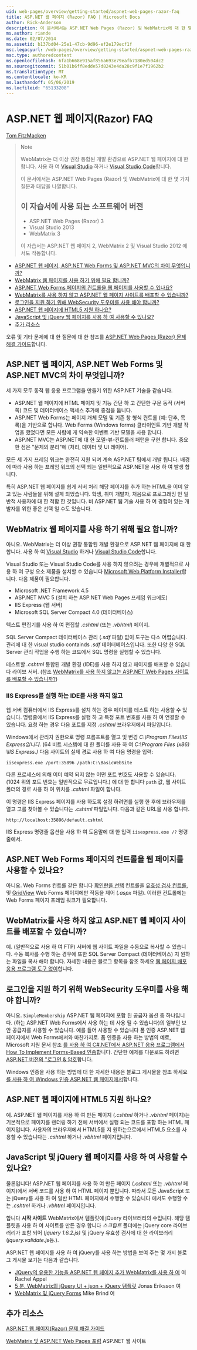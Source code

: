 ```yaml
---
uid: web-pages/overview/getting-started/aspnet-web-pages-razor-faq
title: ASP.NET 웹 페이지 (Razor) FAQ | Microsoft Docs
author: Rick-Anderson
description: 이 문서에서는 ASP.NET Web Pages (Razor) 및 WebMatrix에 대 한 몇 가지 질문과 대답을 나열합니다. 소프트웨어 버전을 사용 하는 자습서 ASP.NET 웹 페이지에서 (R...
ms.author: riande
ms.date: 02/07/2014
ms.assetid: b137bd04-25e1-47cb-9d96-ef2e179ecf1f
msc.legacyurl: /web-pages/overview/getting-started/aspnet-web-pages-razor-faq
msc.type: authoredcontent
ms.openlocfilehash: 6fa1b668e915af856a693e79eafb7180ed504dc2
ms.sourcegitcommit: 51b01b6ff8edde57d8243e4da28c9f1e7f1962b2
ms.translationtype: MT
ms.contentlocale: ko-KR
ms.lasthandoff: 05/06/2019
ms.locfileid: "65133208"
---
```

# <a name="aspnet-web-pages-razor-faq"></a>ASP.NET 웹 페이지(Razor) FAQ

[Tom FitzMacken](https://github.com/tfitzmac)

> > [!NOTE] 
> > WebMatrix는 더 이상 권장 통합된 개발 환경으로 ASP.NET 웹 페이지에 대 한 합니다. 사용 하 여 [Visual Studio](xref:aspnet/web-pages/overview/getting-started/program-asp-net-web-pages-in-visual-studio) 하거나 [Visual Studio Code](https://code.visualstudio.com/)합니다.
>
> 이 문서에서는 ASP.NET Web Pages (Razor) 및 WebMatrix에 대 한 몇 가지 질문과 대답을 나열합니다.
> 
> ## <a name="software-versions-used-in-the-tutorial"></a>이 자습서에 사용 되는 소프트웨어 버전
> 
> 
> - ASP.NET Web Pages (Razor) 3
> - Visual Studio 2013
> - WebMatrix 3
>   
> 
> 이 자습서는 ASP.NET 웹 페이지 2, WebMatrix 2 및 Visual Studio 2012 에서도 작동합니다.

- [ASP.NET 웹 페이지, ASP.NET Web Forms 및 ASP.NET MVC의 차이 무엇입니까?](#Whats_the_difference_between_ASP.NET_Web_Pages,_ASP.NET_Web_Forms,_and_ASP.NET_MVC)
- [WebMatrix 웹 페이지를 사용 하기 위해 필요 합니까?](#Do_I_need_WebMatrix_in_order_to_work_with_Web_Pages)
- [ASP.NET Web Forms 페이지의 컨트롤을 웹 페이지를 사용할 수 있나요?](#Can_I_use_ASP.NET_Web_Forms_controls_on_a_Web_Pages_page)
- [WebMatrix를 사용 하지 않고 ASP.NET 웹 페이지 사이트를 배포할 수 있습니까?](#Can_I_deploy_an_ASP.NET_Web_Pages_site_without_using_WebMatrix)
- [로그인을 지원 하기 위해 WebSecurity 도우미를 사용 해야 합니까?](#Do_I_have_to_use_the_WebSecurity_helper_to_support_logins)
- [ASP.NET 웹 페이지에 HTML5 지원 하나요?](#Does_ASP.NET_Web_Pages_support_HTML5)
- [JavaScript 및 jQuery 웹 페이지를 사용 하 여 사용할 수 있나요?](#Can_I_use_JavaScript_and_jQuery_with_Web_Pages)
- [추가 리소스](#AdditionalResources)

오류 및 기타 문제에 대 한 질문에 대 한 참조를 [ASP.NET Web Pages (Razor) 문제 해결 가이드](https://go.microsoft.com/fwlink/?LinkId=253001)합니다.

<a id="Whats_the_difference_between_ASP.NET_Web_Pages,_ASP.NET_Web_Forms,_and_ASP.NET_MVC"></a>
## <a name="whats-the-difference-between-aspnet-web-pages-aspnet-web-forms-and-aspnet-mvc"></a>ASP.NET 웹 페이지, ASP.NET Web Forms 및 ASP.NET MVC의 차이 무엇입니까?

세 가지 모두 동적 웹 응용 프로그램을 만들기 위한 ASP.NET 기술을 같습니다.

- ASP.NET 웹 페이지에 HTML 페이지 및 기능 간단 하 고 간단한 구문 동적 (서버 쪽) 코드 및 데이터베이스 액세스 추가에 중점을 둡니다.
- ASP.NET Web Forms는 페이지 개체 모델 및 기존 창 형식 컨트롤 (예: 단추, 목록)을 기반으로 합니다. Web Forms (Windows forms) 클라이언트 기반 개발 작업을 했었다면 모든 사람에 게 익숙한 이벤트 기반 모델을 사용 합니다.
- ASP.NET MVC는 ASP.NET에 대 한 모델-뷰-컨트롤러 패턴을 구현 합니다. 중요 한 점은 "문제의 분리"에 (처리, 데이터 및 UI 레이어).

모든 세 가지 프레임 워크는 완전히 지원 되며 계속 ASP.NET 팀에서 개발 됩니다. 배경에 따라 사용 하는 프레임 워크의 선택 되는 일반적으로 ASP.NET을 사용 하 여 발생 합니다.

특히 ASP.NET 웹 페이지를 쉽게 서버 처리 해당 페이지를 추가 하는 HTML을 이미 알고 있는 사람들을 위해 설계 되었습니다. 학생, 취미 개발자, 처음으로 프로그래밍 인 일반적 사용자에 대 한 적합 한 것입니다. 비 ASP.NET 웹 기술 사용 하 여 경험이 있는 개발자를 위한 좋은 선택 일 수도 있습니다.

<a id="Do_I_need_WebMatrix_in_order_to_work_with_Web_Pages"></a>
## <a name="do-i-need-webmatrix-in-order-to-work-with-web-pages"></a>WebMatrix 웹 페이지를 사용 하기 위해 필요 합니까?

아니요. WebMatrix는 더 이상 권장 통합된 개발 환경으로 ASP.NET 웹 페이지에 대 한 합니다. 사용 하 여 [Visual Studio](program-asp-net-web-pages-in-visual-studio.md) 하거나 [Visual Studio Code](https://code.visualstudio.com/)합니다.

Visual Studio 또는 Visual Studio Code를 사용 하지 않으려는 경우에 개별적으로 사용 하 여 구성 요소 제품을 설치할 수 있습니다 [Microsoft Web Platform Installer](https://www.microsoft.com/web/downloads/platform.aspx)합니다. 다음 제품이 필요합니다.

- Microsoft .NET Framework 4.5
- ASP.NET MVC 5 (설치 하는 ASP.NET Web Pages 프레임 워크에도)
- IIS Express (웹 서버)
- Microsoft SQL Server Compact 4.0 (데이터베이스)

텍스트 편집기를 사용 하 여 편집할 *.cshtml* (또는 *.vbhtml*) 페이지.

SQL Server Compact 데이터베이스 관리 (*.sdf* 파일) 없이 도구는 다소 어렵습니다. 관리에 대 한 visual studio containds *.sdf* 데이터베이스입니다. 또한 다양 한 SQL Server 관리 작업을 수행 하는 코드에서 SQL 명령을 실행할 수 있습니다.

테스트할 *.cshtml* 통합된 개발 환경 (IDE)를 사용 하지 않고 페이지를 배포할 수 있습니다 라이브 서버. (참조 [WebMatrix를 사용 하지 않고는 ASP.NET Web Pages 사이트를 배포할 수 있습니까?](#Can_I_deploy_an_ASP.NET_Web_Pages_site_without_using_WebMatrix))

### <a name="running-iis-express-without-using-an-ide"></a>IIS Express를 실행 하는 IDE를 사용 하지 않고

웹 서버 컴퓨터에서 IIS Express를 설치 하는 경우 페이지를 테스트 하는 사용할 수 있습니다. 명령줄에서 IIS Express를 실행 하 고 특정 포트 번호를 사용 하 여 연결할 수 있습니다. 요청 하는 경우 다음 포트를 지정 *.cshtml* 브라우저에서 파일입니다.

Windows에서 관리자 권한으로 명령 프롬프트를 열고 및 변경 *C:\Program Files\IIS Express입니다.* (64 비트 시스템에 대 한 폴더를 사용 하 여 *C:\Program Files (x86) \IIS Express.)* 다음 사이트의 실제 경로 사용 하 여 다음 명령을 입력:

`iisexpress.exe /port:35896 /path:C:\BasicWebSite`

다른 프로세스에 의해 이미 예약 되지 않는 어떤 포트 번호도 사용할 수 있습니다. (1024 위의 포트 번호는 일반적으로 무료입니다.) 에 대 한 합니다 `path` 값, 웹 사이트 폴더의 경로 사용 하 여 위치를 *.cshtml* 파일이 합니다.

이 명령은 IIS Express 페이지를 사용 하도록 설정 하려면를 실행 한 후에 브라우저를 열고 고를 찾아볼 수 있습니다는 *.cshtml* 파일입니다. 다음과 같은 URL을 사용 합니다.

`http://localhost:35896/default.cshtml`

IIS Express 명령줄 옵션을 사용 하 여 도움말에 대 한 입력 `iisexpress.exe /?` 명령줄에서.

<a id="Can_I_use_ASP.NET_Web_Forms_controls_on_a_Web_Pages_page"></a>
## <a name="can-i-use-aspnet-web-forms-controls-on-a-web-pages-page"></a>ASP.NET Web Forms 페이지의 컨트롤을 웹 페이지를 사용할 수 있나요?

아니요. Web Forms 컨트롤 같은 합니다 [확인란을 선택](https://msdn.microsoft.com/library/system.web.ui.webcontrols.checkbox) 컨트롤을 [유효성 검사 컨트롤](https://msdn.microsoft.com/library/bwd43d0x), 및 [GridView](https://msdn.microsoft.com/library/system.web.ui.webcontrols.gridview) Web Forms 페이지에만 작동을 제어 (*.aspx* 파일). 이러한 컨트롤에는 Web Forms 페이지 프레임 워크가 필요합니다.

<a id="Can_I_deploy_an_ASP.NET_Web_Pages_site_without_using_WebMatrix"></a>
## <a name="can-i-deploy-an-aspnet-web-pages-site-without-using-webmatrix"></a>WebMatrix를 사용 하지 않고 ASP.NET 웹 페이지 사이트를 배포할 수 있습니까?

예. (일반적으로 사용 하 여 FTP) 서버에 웹 사이트 파일을 수동으로 복사할 수 있습니다. 수동 복사를 수행 하는 경우에 또한 SQL Server Compact (데이터베이스) 지 원하는 파일을 복사 해야 합니다. 자세한 내용은 블로그 항목을 참조 하세요 [웹 페이지 배포 응용 프로그램 도구 없이](http://mikepope.com/blog/DisplayBlog.aspx?permalink=2317)합니다.

<a id="Do_I_have_to_use_the_WebSecurity_helper_to_support_logins"></a>
## <a name="do-i-have-to-use-the-websecurity-helper-to-support-logins"></a>로그인을 지원 하기 위해 WebSecurity 도우미를 사용 해야 합니까?

아니요. `SimpleMembership` ASP.NET 웹 페이지에 포함 된 공급자 옵션 중 하나입니다. (하는 ASP.NET Web Forms에서 사용 하는 데 사용 될 수 있습니다)의 일부인 보안 공급자를 사용할 수 있습니다. 예를 들어 사용할 수 있습니다 폼 인증 ASP.NET 웹 페이지에서 Web Forms에서와 마찬가지로. 폼 인증을 사용 하는 방법의 예로, Microsoft 지원 문서 참조 [를 사용 하 여 C#.NET에서 ASP.NET 응용 프로그램에서 How To Implement Forms-Based 인증](https://support.microsoft.com/kb/301240)합니다. 간단한 예제를 다운로드 하려면 [ASP.NET 버전의 "로그인 &amp; 암호](http://www.codeguru.com/csharp/.net/net_asp/scripting/article.php/c19295/ASPNET-version-of-Login--Password.htm)합니다.

Windows 인증을 사용 하는 방법에 대 한 자세한 내용은 블로그 게시물을 참조 하세요 [를 사용 하 여 Windows 인증 ASP.NET 웹 페이지에서](http://mikepope.com/blog/DisplayBlog.aspx?permalink=2298)합니다.

<a id="Does_ASP.NET_Web_Pages_support_HTML5"></a>
## <a name="does-aspnet-web-pages-support-html5"></a>ASP.NET 웹 페이지에 HTML5 지원 하나요?

예. ASP.NET 웹 페이지를 사용 하 여 만든 페이지 (*.cshtml* 하거나 *.vbhtml* 페이지)는 기본적으로 페이지를 렌더링 하기 전에 서버에서 실행 되는 코드를 포함 하는 HTML 페이지입니다. 사용자의 브라우저에서 HTML5를 지 원하는으로에서 HTML5 요소를 사용할 수 있습니다는 *.cshtml* 하거나 *.vbhtml* 페이지입니다.

<a id="Can_I_use_JavaScript_and_jQuery_with_Web_Pages"></a>
## <a name="can-i-use-javascript-and-jquery-with-web-pages"></a>JavaScript 및 jQuery 웹 페이지를 사용 하 여 사용할 수 있나요?

물론입니다! ASP.NET 웹 페이지를 사용 하 여 만든 페이지 (*.cshtml* 또는 *.vbhtml* 페이지)에서 서버 코드를 사용 하 여 HTML 페이지 뿐입니다. 따라서 모든 JavaScript 또는 jQuery를 사용 하 여 일반 HTML 페이지에서 수행할 수 있습니다 에서도 수행할 수는 *.cshtml* 하거나 *.vbhtml* 페이지입니다.

합니다 **시작 사이트** WebMatrix에서 템플릿에 jQuery 라이브러리의 수입니다. 해당 템플릿을 사용 하 여 사이트를 만든 경우 합니다 *스크립트* 폴더에는 jQuery core 라이브러리가 포함 되어 (*jquery 1.6.2.js)* 및 jQuery 유효성 검사에 대 한 라이브러리 (*jquery.validate.js*등.).

ASP.NET 웹 페이지를 사용 하 여 jQuery를 사용 하는 방법을 보여 주는 몇 가지 블로그 게시물 보기는 다음과 같습니다.

- [JQuery의 유용한 기능을 ASP.NET 웹 페이지 추가 WebMatrix를 사용 하 여](http://rachelappel.com/jquery/adding-jquery-goodness-to-asp-net-web-pages-using-webmatrix/) 여 Rachel Appel
- [5 분. WebMatrix의 jQuery UI + json + jQuery 템플릿](http://joeriks.com/2011/01/30/5-min-webmatrix-jquery-ui-json-jquery-templates/) Jonas Eriksson 여
- [WebMatrix 및 jQuery Forms](http://mikesdotnetting.com/Article/155/WebMatrix-And-jQuery-Forms) Mike Brind 여

<a id="AdditionalResources"></a>
## <a name="additional-resources"></a>추가 리소스

[ASP.NET 웹 페이지(Razor) 문제 해결 가이드](https://go.microsoft.com/fwlink/?LinkId=253001)

[WebMatrix 및 ASP.NET Web Pages 포럼](https://forums.asp.net/1224.aspx/1?WebMatrix) ASP.NET 웹 사이트
